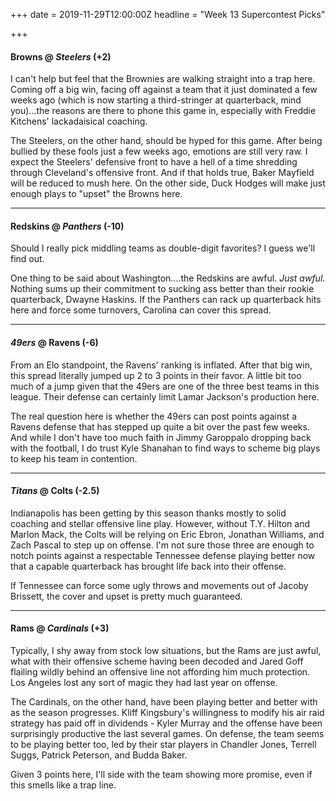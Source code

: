 +++
date = 2019-11-29T12:00:00Z
headline = "Week 13 Supercontest Picks"

+++
#### Browns @ _Steelers_ (+2)

I can't help but feel that the Brownies are walking straight into a trap here. Coming off a big win, facing off against a team that it just dominated a few weeks ago (which is now starting a third-stringer at quarterback, mind you)...the reasons are there to phone this game in, especially with Freddie Kitchens' lackadaisical coaching.

The Steelers, on the other hand, should be hyped for this game. After being bullied by these fools just a few weeks ago, emotions are still very raw. I expect the Steelers' defensive front to have a hell of a time shredding through Cleveland's offensive front. And if that holds true, Baker Mayfield will be reduced to mush here. On the other side, Duck Hodges will make just enough plays to "upset" the Browns here.

***

#### Redskins @ _Panthers_ (-10)

Should I really pick middling teams as double-digit favorites? I guess we'll find out.

One thing to be said about Washington....the Redskins are awful. _Just awful_. Nothing sums up their commitment to sucking ass better than their rookie quarterback, Dwayne Haskins. If the Panthers can rack up quarterback hits here and force some turnovers, Carolina can cover this spread.

***

#### _49ers_ @ Ravens (-6)

From an Elo standpoint, the Ravens' ranking is inflated. After that big win, this spread literally jumped up 2 to 3 points in their favor. A little bit too much of a jump given that the 49ers are one of the three best teams in this league. Their defense can certainly limit Lamar Jackson's production here.

The real question here is whether the 49ers can post points against a Ravens defense that has stepped up quite a bit over the past few weeks. And while I don't have too much faith in Jimmy Garoppalo dropping back with the football, I do trust Kyle Shanahan to find ways to scheme big plays to keep his team in contention.

***

#### _Titans_ @ Colts (-2.5)

Indianapolis has been getting by this season thanks mostly to solid coaching and stellar offensive line play. However, without T.Y. Hilton and Marlon Mack,  the Colts will be relying on Eric Ebron, Jonathan Williams, and Zach Pascal to step up on offense. I'm not sure those three are enough to notch points against a respectable Tennessee defense playing better now that a capable quarterback has brought life back into their offense.

If Tennessee can force some ugly throws and movements out of Jacoby Brissett, the cover and upset is pretty much guaranteed.

***

#### Rams @ _Cardinals_ (+3)

Typically, I shy away from stock low situations, but the Rams are just awful, what with their offensive scheme having been decoded and Jared Goff flailing wildly behind an offensive line not affording him much protection. Los Angeles lost any sort of magic they had last year on offense.

The Cardinals, on the other hand, have been playing better and better with as the season progresses.  Kliff Kingsbury's willingness to modify his air raid strategy has paid off in dividends - Kyler Murray and the offense have been surprisingly productive the last several games. On defense, the team seems to be playing better too, led by their star players in Chandler Jones, Terrell Suggs, Patrick Peterson, and Budda Baker.

Given 3 points here, I'll side with the team showing more promise, even if this smells like a trap line.   